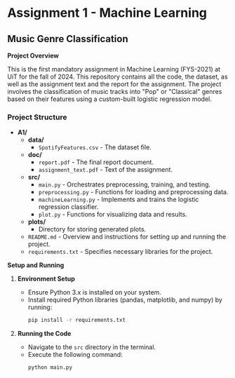 # Assignment 1 - Machine Learning 
## Music Genre Classification


**Project Overview**

This is the first mandatory assignment in Machine Learning (FYS-2021) at UiT for the fall of 2024. This repository contains all the code, the dataset, as well as the assignment text and the report for the assignment. The project involves the classification of music tracks into "Pop" or "Classical" genres based on their features using a custom-built logistic regression model.


### Project Structure

- **A1/**
  - **data/**
    - `SpotifyFeatures.csv` - The dataset file.
  - **doc/**
    - `report.pdf` - The final report document.
    - `assignment_text.pdf` - Text of the assignment.
  - **src/**
    - `main.py` - Orchestrates preprocessing, training, and testing.
    - `preprocessing.py` - Functions for loading and preprocessing data.
    - `machineLearning.py` - Implements and trains the logistic regression classifier.
    - `plot.py` - Functions for visualizing data and results.
  - **plots/**
    - Directory for storing generated plots.
  - `README.md` - Overview and instructions for setting up and running the project.
  - `requirements.txt` - Specifies necessary libraries for the project.

**Setup and Running**

1. **Environment Setup**
   - Ensure Python 3.x is installed on your system.
   - Install required Python libraries (pandas, matplotlib, and numpy) by running:
     ```bash
     pip install -r requirements.txt
     ```

2. **Running the Code**
   - Navigate to the `src` directory in the terminal.
   - Execute the following command:
     ```bash
     python main.py
     ```
